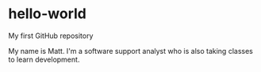 # hello-world
My first GitHub repository

My name is Matt. I'm a software support analyst who is also taking classes to learn development. 
